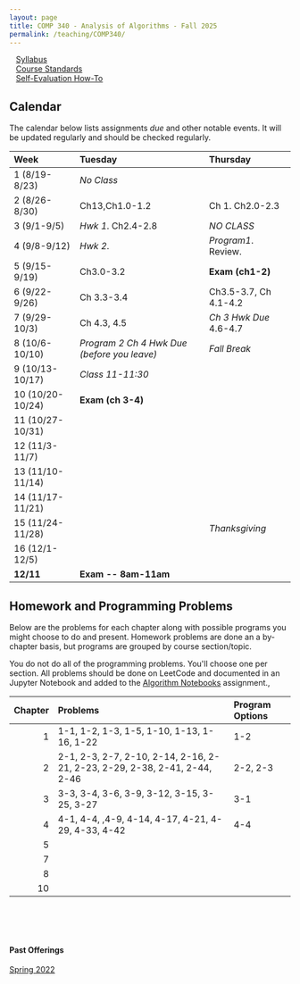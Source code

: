 ```yaml
---
layout: page
title: COMP 340 - Analysis of Algorithms - Fall 2025
permalink: /teaching/COMP340/
---
```


&nbsp;&nbsp;&nbsp;[Syllabus](/teaching/COMP340/fa25/comp340-syllabus.pdf) <br>
&nbsp;&nbsp;&nbsp;[Course Standards ](/teaching/COMP340/fa25/c340-standards.pdf) <br>
&nbsp;&nbsp;&nbsp;[Self-Evaluation How-To](/teaching/ungrading/howto-portfolio)

## Calendar

The calendar below lists assignments *due* and other notable events.  It will be updated regularly and should be checked regularly.

| Week | Tuesday | Thursday |
| :-- | :-- | :-- |
| 1 (8/19-8/23)|  *No Class* |  |
| 2 (8/26-8/30)| Ch13,Ch1.0-1.2  | Ch 1. Ch2.0-2.3 |
| 3 (9/1-9/5)| *Hwk 1*. Ch2.4-2.8 | *NO CLASS*  |
| 4 (9/8-9/12)| *Hwk 2*. | *Program1*. Review. |
| 5 (9/15-9/19)| Ch3.0-3.2 | **Exam (ch1-2)**  |
| 6 (9/22-9/26)|  Ch 3.3-3.4 | Ch3.5-3.7, Ch 4.1-4.2 |
| 7 (9/29-10/3)| Ch 4.3, 4.5| *Ch 3 Hwk Due* 4.6-4.7 |
| 8 (10/6-10/10)| *Program 2* *Ch 4 Hwk Due (before you leave)*  | *Fall Break* |
| 9 (10/13-10/17)| *Class 11-11:30* |  |
| 10 (10/20-10/24)| **Exam (ch 3-4)** | |
| 11 (10/27-10/31)|   | |
| 12 (11/3-11/7)|    |     |
| 13 (11/10-11/14)|  | |
| 14 (11/17-11/21)|  | |
| 15 (11/24-11/28) | | *Thanksgiving* |
| 16 (12/1-12/5)|  | |
| **12/11** | **Exam -- 8am-11am** | |

## Homework and Programming Problems

Below are the problems for each chapter along with possible programs you might choose to do and present. Homework problems are done an a by-chapter basis, but programs are grouped by course section/topic.

You do not do all of the programming problems. You'll choose one per section.  All problems should be done on LeetCode and documented in an Jupyter Notebook and added to the [Algorithm Notebooks](https://classroom.github.com/a/XRi-dCqj) assignment.,

| Chapter | Problems | Program Options |
| --: | :-- | :-- |
| 1 | 1-1, 1-2, 1-3, 1-5, 1-10, 1-13, 1-16, 1-22 | 1-2 |
| 2 | 2-1, 2-3, 2-7, 2-10, 2-14, 2-16, 2-21, 2-23, 2-29, 2-38, 2-41, 2-44, 2-46 | 2-2, 2-3 |
| 3 | 3-3, 3-4, 3-6, 3-9, 3-12, 3-15, 3-25, 3-27 | 3-1 |
| 4 | 4-1, 4-4, ,4-9, 4-14, 4-17, 4-21, 4-29, 4-33, 4-42 | 4-4 |
| 5 | | |
| 7 | | |
| 8 | | |
| 10 | | |

<br><br><br>


#### Past Offerings

[Spring 2022](/teaching/COMP340/sp22/)
